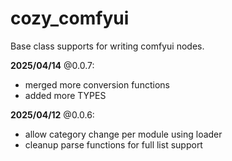 # cozy_comfyui
Base class supports for writing comfyui nodes.

**2025/04/14** @0.0.7:
* merged more conversion functions
* added more TYPES

**2025/04/12** @0.0.6:
* allow category change per module using loader
* cleanup parse functions for full list support